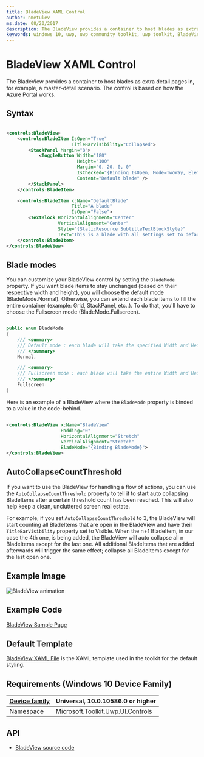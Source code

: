 ```yaml
---
title: BladeView XAML Control
author: nmetulev
ms.date: 08/20/2017
description: The BladeView provides a container to host blades as extra detail pages in, for example, a master-detail scenario.
keywords: windows 10, uwp, uwp community toolkit, uwp toolkit, BladeView, XAML Control, xaml
---
```


# BladeView XAML Control 

The BladeView provides a container to host blades as extra detail pages in, for example, a master-detail scenario. The control is based on how the Azure Portal works. 

## Syntax

```xml

<controls:BladeView>
    <controls:BladeItem IsOpen="True"
                        TitleBarVisibility="Collapsed">
        <StackPanel Margin="8">
            <ToggleButton Width="180"
                          Height="100"
                          Margin="0, 20, 0, 0"
                          IsChecked="{Binding IsOpen, Mode=TwoWay, ElementName=DefaultBlade}"
                          Content="Default blade" />
        </StackPanel>
    </controls:BladeItem>

    <controls:BladeItem x:Name="DefaultBlade" 
	                    Title="A blade"
                        IsOpen="False">
        <TextBlock HorizontalAlignment="Center"
                   VerticalAlignment="Center"
                   Style="{StaticResource SubtitleTextBlockStyle}"
                   Text="This is a blade with all settings set to default." />
    </controls:BladeItem>
</controls:BladeView>

```

## Blade modes

You can customize your BladeView control by setting the `BladeMode` property.
If you want blade items to stay unchanged (based on their respective width and height), you will choose the default mode (BladeMode.Normal).
Otherwise, you can extend each blade items to fill the entire container (example: Grid, StackPanel, etc..). To do that, you'll have to choose the Fullscreen mode (BladeMode.Fullscreen).

```csharp

public enum BladeMode
{
    /// <summary>
    /// Default mode : each blade will take the specified Width and Height
    /// </summary>
    Normal,

    /// <summary>
    /// Fullscreen mode : each blade will take the entire Width and Height of the UI control container (cf <see cref="BladeView"/>)
    /// </summary>
    Fullscreen
}

```

Here is an example of a BladeView where the `BladeMode` property is binded to a value in the code-behind.

```xml

<controls:BladeView x:Name="BladeView"
                    Padding="0"
                    HorizontalAlignment="Stretch"
                    VerticalAlignment="Stretch"
                    BladeMode="{Binding BladeMode}">
</controls:BladeView>

```

## AutoCollapseCountThreshold

If you want to use the BladeView for handling a flow of actions, you can use the `AutoCollapseCountThreshold` property to tell it to start auto collapsing BladeItems after a certain threshold count has been reached. This will also help keep a clean, uncluttered screen real estate.

For example; if you set `AutoCollapseCountThreshold` to 3, the BladeView will start counting all BladeItems that are open in the BladeView and have their `TitleBarVisibility` property set to Visible. When the n+1 BladeItem, in our case the 4th one, is being added, the BladeView will auto collapse all n BladeItems except for the last one. All additional BladeItems that are added afterwards will trigger the same effect; collapse all BladeItems except for the last open one.

## Example Image

![BladeView animation](../resources/images/Controls-BladeView.gif "BladeView")

## Example Code

[BladeView Sample Page](https://github.com/Microsoft/UWPCommunityToolkit/tree/master/Microsoft.Toolkit.Uwp.SampleApp/SamplePages/BladeView)

## Default Template 

[BladeView XAML File](https://github.com/Microsoft/UWPCommunityToolkit/blob/master/Microsoft.Toolkit.Uwp.UI.Controls/BladeView/BladeView.xaml) is the XAML template used in the toolkit for the default styling.

## Requirements (Windows 10 Device Family)

| [Device family](http://go.microsoft.com/fwlink/p/?LinkID=526370) | Universal, 10.0.10586.0 or higher |
| --- | --- |
| Namespace | Microsoft.Toolkit.Uwp.UI.Controls |

## API

* [BladeView source code](https://github.com/Microsoft/UWPCommunityToolkit/tree/master/Microsoft.Toolkit.Uwp.UI.Controls/BladeView)


